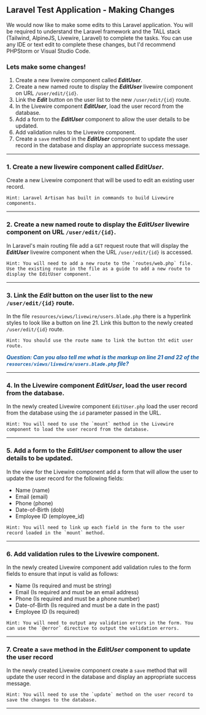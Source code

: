 ## Laravel Test Application - Making Changes

We would now like to make some edits to this Laravel application.  You will be required to understand the Laravel framework and the TALL stack (Tailwind, AlpineJS, Livewire, Laravel) to complete the tasks.  You can use any IDE or text edit to complete these changes, but I'd recommend PHPStorm or Visual Studio Code.

### Lets make some changes!

1. Create a new livewire component called ***EditUser***.
2. Create a new named route to display the ***EditUser*** livewire component on URL `/user/edit/{id}`.
3. Link the ***Edit*** button on the user list to the new `/user/edit/{id}` route.
4. In the Livewire component ***EditUser***, load the user record from the database.
5. Add a form to the ***EditUser*** component to allow the user details to be updated.
6. Add validation rules to the Livewire component.
7. Create a `save` method in the ***EditUser*** component to update the user record in the database and display an appropriate success message.
---
### 1. Create a new livewire component called ***EditUser***.

Create a new Livewire component that will be used to edit an existing user record.

```Hint: Laravel Artisan has built in commands to build Livewire components.```

---

### 2. Create a new named route to display the ***EditUser*** livewire component on URL `/user/edit/{id}`.

In Laravel's main routing file add a `GET` request route that will display the ***EditUser*** livewire component when the URL `/user/edit/{id}` is accessed.

```Hint: You will need to add a new route to the `routes/web.php` file.  Use the existing route in the file as a guide to add a new route to display the EditUser component.```

---

### 3. Link the ***Edit*** button on the user list to the new `/user/edit/{id}` route.

In the file `resources/views/livewire/users.blade.php` there is a hyperlink styles to look like a button on line 21.  Link this button to the newly created `/user/edit/{id}` route.

```Hint: You should use the route name to link the button tht edit user route.```

***<span style="color:#155CA2">Question: Can you also tell me what is the markup on line 21 and 22 of the `resources/views/livewire/users.blade.php` file?</span>***

---

### 4. In the Livewire component ***EditUser***, load the user record from the database.

In the newly created Livewire component `EditUser.php` load the user record from the database using the `id` parameter passed in the URL.

```Hint: You will need to use the `mount` method in the Livewire component to load the user record from the database.```

---

### 5. Add a form to the ***EditUser*** component to allow the user details to be updated.

In the view for the Livewire component add a form that will allow the user to update the user record for the following fields:

- Name (name)
- Email (email)
- Phone (phone)
- Date-of-Birth (dob)
- Employee ID (employee_id)

```Hint: You will need to link up each field in the form to the user record loaded in the `mount` method.```

---

### 6. Add validation rules to the Livewire component.

In the newly created Livewire component add validation rules to the form fields to ensure that input is valid as follows:

- Name (Is required and must be string)
- Email (Is required and must be an email address)
- Phone (Is required and must be a phone number)
- Date-of-Birth (Is required and must be a date in the past)
- Employee ID (Is required)

```Hint: You will need to output any validation errors in the form. You can use the `@error` directive to output the validation errors.```

---

### 7. Create a `save` method in the ***EditUser*** component to update the user record

In the newly created Livewire component create a `save` method that will update the user record in the database and display an appropriate success message.

```Hint: You will need to use the `update` method on the user record to save the changes to the database.```

---